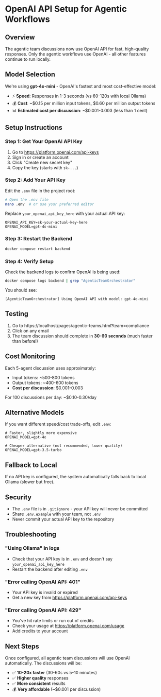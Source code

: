 # OpenAI API Setup for Agentic Workflows

## Overview
The agentic team discussions now use OpenAI API for fast, high-quality responses. Only the agentic workflows use OpenAI - all other features continue to run locally.

## Model Selection
We're using **gpt-4o-mini** - OpenAI's fastest and most cost-effective model:
- ⚡ **Speed**: Responses in 1-3 seconds (vs 60-120s with local Ollama)
- 💰 **Cost**: ~$0.15 per million input tokens, $0.60 per million output tokens
- 📊 **Estimated cost per discussion**: ~$0.001-0.003 (less than 1 cent)

## Setup Instructions

### Step 1: Get Your OpenAI API Key
1. Go to https://platform.openai.com/api-keys
2. Sign in or create an account
3. Click "Create new secret key"
4. Copy the key (starts with `sk-...`)

### Step 2: Add Your API Key
Edit the `.env` file in the project root:

```bash
# Open the .env file
nano .env  # or use your preferred editor
```

Replace `your_openai_api_key_here` with your actual API key:

```env
OPENAI_API_KEY=sk-your-actual-key-here
OPENAI_MODEL=gpt-4o-mini
```

### Step 3: Restart the Backend
```bash
docker compose restart backend
```

### Step 4: Verify Setup
Check the backend logs to confirm OpenAI is being used:
```bash
docker compose logs backend | grep "AgenticTeamOrchestrator"
```

You should see:
```
[AgenticTeamOrchestrator] Using OpenAI API with model: gpt-4o-mini
```

## Testing
1. Go to https://localhost/pages/agentic-teams.html?team=compliance
2. Click on any email
3. The team discussion should complete in **30-60 seconds** (much faster than before!)

## Cost Monitoring
Each 5-agent discussion uses approximately:
- Input tokens: ~500-800 tokens
- Output tokens: ~400-600 tokens
- **Cost per discussion**: $0.001-0.003

For 100 discussions per day: ~$0.10-0.30/day

## Alternative Models
If you want different speed/cost trade-offs, edit `.env`:

```env
# Faster, slightly more expensive
OPENAI_MODEL=gpt-4o

# Cheaper alternative (not recommended, lower quality)
OPENAI_MODEL=gpt-3.5-turbo
```

## Fallback to Local
If no API key is configured, the system automatically falls back to local Ollama (slower but free).

## Security
- The `.env` file is in `.gitignore` - your API key will never be committed
- Share `.env.example` with your team, not `.env`
- Never commit your actual API key to the repository

## Troubleshooting

### "Using Ollama" in logs
- Check that your API key is in `.env` and doesn't say `your_openai_api_key_here`
- Restart the backend after editing `.env`

### "Error calling OpenAI API: 401"
- Your API key is invalid or expired
- Get a new key from https://platform.openai.com/api-keys

### "Error calling OpenAI API: 429"
- You've hit rate limits or run out of credits
- Check your usage at https://platform.openai.com/usage
- Add credits to your account

## Next Steps
Once configured, all agentic team discussions will use OpenAI automatically. The discussions will be:
- ✅ **10-20x faster** (30-60s vs 5-10 minutes)
- ✅ **Higher quality** responses
- ✅ **More consistent** results
- 💰 **Very affordable** (~$0.001 per discussion)
